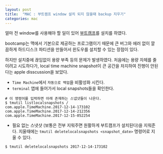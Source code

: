 ```yaml
---
layout: post
title:  "MAC : 부트캠프 window 설치 되지 않을때 backup 지우기"
categories: mac
---
```



얼마 전 window를 사용해야 할 일이 있어 [부트캠프](https://support.apple.com/en-us/HT201468)를 설치를 하였다.

bootcamp는 맥에서 기본으로 제공하는 프로그램이기 때문에 큰 버그와 에러 없이 깔끔하게 하드디스크 파티션을 만들어서 윈도우를 설치할 수 있는 장점이 있다.

하지만 설치중에 끊임없이 용량 부족 등의 문제가 발생하였다. 처음에는 용량 자체를 줄이려고 시도하다가, local time machine snapshot이 큰 공간을 차지하여 진행이 안된다는 apple disscussion을 보았다.


- `Time Machine`에서 `자동으로 백업`을 비활성화 시킨다.
- `terminal` 앱에 들어가서 local snapshots들을 확인한다.

```
# 이 명령어를 입력하면 아래 존재하는 스냅샷들이 나온다.
$ tmutil listlocalsnapshots /
com.apple.TimeMachine.2017-12-14-173102
com.apple.TimeMachine.2017-12-14-212356
com.apple.TimeMachine.2017-12-15-052254
```

- 필요 없는 스냇샷 (보통은 전부 지워주면 원활하게 부트캠프가 설치된다)을 지워준다. 지울때에는 `tmutil deletelocalsnapshots <snapshot_date>` 명령어로 지울 수 있다.

```
$ tmutil deletelocalsnapshots 2017-12-14-173102
```
